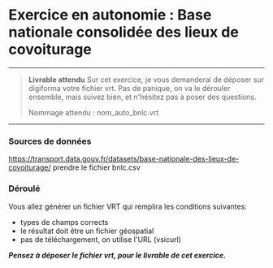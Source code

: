 # Exercice en autonomie : Base nationale consolidée des lieux de covoiturage 

---

> **Livrable attendu**
> Sur cet exercice, je vous demanderai de déposer sur digiforma votre fichier vrt. Pas de panique, on va le dérouler ensemble, mais suivez bien, et n'hésitez pas à poser des questions.
>
> Nommage attendu : nom_auto_bnlc.vrt

---

### Sources de données
https://transport.data.gouv.fr/datasets/base-nationale-des-lieux-de-covoiturage/ prendre le fichier bnlc.csv

### Déroulé
Vous allez générer un fichier VRT qui remplira les conditions suivantes:
- types de champs corrects
- le résultat doit être un fichier géospatial
- pas de téléchargement, on utilise l'URL (vsicurl)


_**Pensez à déposer le fichier vrt, pour le livrable de cet exercice.**_